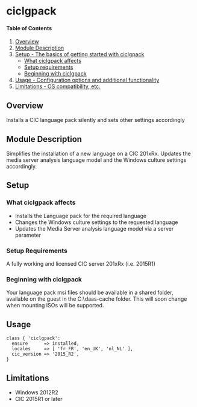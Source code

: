# ciclgpack

#### Table of Contents

1. [Overview](#overview)
2. [Module Description](#module-description)
3. [Setup - The basics of getting started with ciclgpack](#setup)
    * [What ciclgpack affects](#what-ciclgpack-affects)
    * [Setup requirements](#setup-requirements)
    * [Beginning with ciclgpack](#beginning-with-ciclgpack)
4. [Usage - Configuration options and additional functionality](#usage)
5. [Limitations - OS compatibility, etc.](#limitations)

## Overview

Installs a CIC language pack silently and sets other settings accordingly

## Module Description

Simplifies the installation of a new language on a CIC 201xRx. Updates the media server analysis language model and the Windows culture settings accordingly.

## Setup

### What ciclgpack affects

* Installs the Language pack for the required language
* Changes the Windows culture settings to the requested language
* Updates the Media Server analysis language model via a server parameter

### Setup Requirements

A fully working and licensed CIC server 201xRx (i.e. 2015R1)

### Beginning with ciclgpack

Your language pack msi files should be available in a shared folder, available on the guest in the C:\daas-cache folder. This will soon change when mounting ISOs will be supported.

## Usage

```puppet
class { 'ciclgpack':
  ensure      => installed,
  locales     => [ 'fr_FR', 'en_UK', 'nl_NL' ],
  cic_version => '2015_R2',
}
```

## Limitations

* Windows 2012R2
* CIC 2015R1 or later